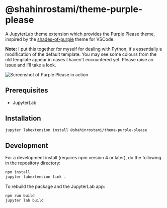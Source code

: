 # @shahinrostami/theme-purple-please

A JupyterLab theme extension which provides the Purple Please theme, inspired by the [shades-of-purple](https://github.com/ahmadawais/shades-of-purple-vscode) theme for VSCode.

**Note:** I put this together for myself for dealing with Python, it's essentially a modification of the default template. You may see some colours from the old template appear in cases I haven't encountered yet. Please raise an issue and I'll take a look.

![Screenshot of Purple Please in action](screenshot.png)

## Prerequisites

* JupyterLab

## Installation

```bash
jupyter labextension install @shahinrostami/theme-purple-please
```

## Development

For a development install (requires npm version 4 or later), do the following in the repository directory:

```bash
npm install
jupyter labextension link .
```

To rebuild the package and the JupyterLab app:

```bash
npm run build
jupyter lab build
```
